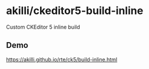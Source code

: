 # akilli/ckeditor5-build-inline

Custom CKEditor 5 inline build

## Demo

https://akilli.github.io/rte/ck5/build-inline.html
